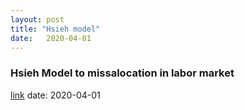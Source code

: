 ```yaml
---
layout: post
title: "Hsieh model" 
date:   2020-04-01
---
```


### Hsieh Model to missalocation in labor market

[link](https://github.com/mj-ribeiro/mj-ribeiro.github.io/blob/master/codes_py/marcos.html)
date:   2020-04-01

